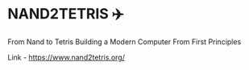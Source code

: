 # NAND2TETRIS ✈️

From Nand to Tetris
Building a Modern Computer From First Principles

Link - https://www.nand2tetris.org/
